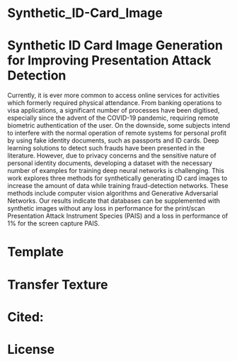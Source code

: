# Synthetic_ID-Card_Image

# Synthetic ID Card Image Generation for Improving Presentation Attack Detection

Currently, it is ever more common to access online services for activities which formerly required physical attendance. From banking operations to visa applications, a significant number of processes have been digitised, especially since the advent of the COVID-19 pandemic, requiring remote biometric authentication of the user. On the downside, some subjects intend to interfere with the normal operation of remote systems for personal profit by using fake identity documents, such as passports and ID cards. Deep learning solutions to detect such frauds have been presented in the literature. However, due to privacy concerns and the sensitive nature of personal identity documents, developing a dataset with the necessary number of examples for training deep neural networks is challenging. This work explores three methods for synthetically generating ID card images to increase the amount of data while training fraud-detection networks. These methods include computer vision algorithms and Generative Adversarial Networks. Our results indicate that databases can be supplemented with synthetic images without any loss in performance for the print/scan Presentation Attack Instrument Species (PAIS) and a loss in
performance of 1% for the screen capture PAIS.

# Template

# Transfer Texture

# Cited:


# License
